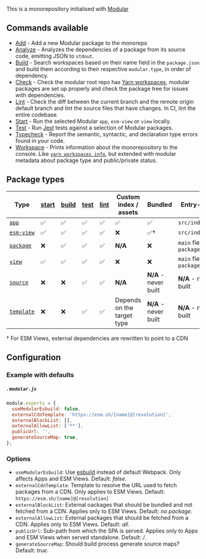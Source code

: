 This is a monorepository initialised with [Modular](https://modular.js.org/)

## Commands available

- [Add](https://modular.js.org/commands/add/) - Add a new Modular package to the
  monorepo
- [Analyze](https://modular.js.org/commands/analyze/) - Analyzes the
  dependencies of a package from its source code, emitting JSON to `stdout`.
- [Build](https://modular.js.org/commands/build/) - Search workspaces based on
  their name field in the `package.json` and build them according to their
  respective `modular.type`, in order of dependency.
- [Check](https://modular.js.org/commands/check/) - Check the modular root repo
  has [Yarn workspaces](https://classic.yarnpkg.com/lang/en/docs/workspaces/),
  modular packages are set up properly and check the package tree for issues
  with dependencies.
- [Lint](https://modular.js.org/commands/lint/) - Check the diff between the
  current branch and the remote origin default branch and lint the source files
  that have changes. In CI, lint the entire codebase.
- [Start](https://modular.js.org/commands/start/) - Run the selected Modular
  `app`, `esm-view` or `view` locally.
- [Test](https://modular.js.org/commands/test/) - Run [Jest](https://jestjs.io/)
  tests against a selection of Modular packages.
- [Typecheck](https://modular.js.org/commands/typecheck/) - Report the semantic,
  syntactic, and declaration type errors found in your code.
- [Workspace](https://modular.js.org/commands/workspace/) - Prints information
  about the monorepository to the console. Like
  [`yarn workspaces info`](https://classic.yarnpkg.com/lang/en/docs/cli/workspaces/#toc-yarn-workspaces-info),
  but extended with modular metadata about package type and public/private
  status.

## Package types

| Type                                                           | [start](https://modular.js.org/commands/start/) | [build](https://modular.js.org/commands/build/) | [test](https://modular.js.org/commands/test/) | [lint](https://modular.js.org/commands/lint/) | Custom index / assets      | Bundled               | Entry-point                    |
| -------------------------------------------------------------- | ----------------------------------------------- | ----------------------------------------------- | --------------------------------------------- | --------------------------------------------- | -------------------------- | --------------------- | ------------------------------ |
| [`app`](https://modular.js.org/package-types/app.md)           | ✅                                              | ✅                                              | ✅                                            | ✅                                            | ✅                         | ✅                    | `src/index.tsx`                |
| [`esm-view`](https://modular.js.org/package-types/esm-view.md) | ✅                                              | ✅                                              | ✅                                            | ✅                                            | ❌                         | ✅†                   | `src/index.tsx`                |
| [`package`](https://modular.js.org/package-types/package.md)   | ❌                                              | ✅                                              | ✅                                            | ✅                                            | **N/A**                    | ❌                    | `main` field of `package.json` |
| [`view`](https://modular.js.org/package-types/view.md)         | ✅                                              | ✅                                              | ✅                                            | ✅                                            | ❌                         | ❌                    | `main` field of `package.json` |
| [`source`](https://modular.js.org/package-types/source.md)     | ❌                                              | ❌                                              | ✅                                            | ✅                                            | **N/A**                    | **N/A** - never built | **N/A** - never built          |
| [`template`](https://modular.js.org/package-types/template.md) | ❌                                              | ❌                                              | ✅                                            | ✅                                            | Depends on the target type | **N/A** - never built | **N/A** - never built          |

† For ESM Views, external dependencies are rewritten to point to a CDN

## Configuration

### Example with defaults

##### `.modular.js`

```js
module.exports = {
  useModularEsbuild: false,
  externalCdnTemplate: 'https://esm.sh/[name]@[resolution]',
  externalBlockList: [],
  externalAllowList: ['**'],
  publicUrl: '',
  generateSourceMap: true,
};
```

### Options

- `useModularEsbuild`: Use [esbuild](https://esbuild.github.io/) instead of
  default Webpack. Only affects Apps and ESM Views. Default: _false_.
- `externalCdnTemplate`: Template to resolve the URL used to fetch packages from
  a CDN. Only applies to ESM Views. Default:
  `https://esm.sh/[name]@[resolution]`
- `externalBlockList`: External oackages that should be bundled and not fetched
  from a CDN. Applies only to ESM Views. Default: _no package_.
- `externalAllowList`: External packages that should be fetched from a CDN.
  Applies only to ESM Views. Default: _all_.
- `publicUrl`: Sub-path from which the SPA is served. Applies only to Apps and
  ESM Views when served standalone. Default: _/_.
- `generateSourceMap`: Should build process generate source maps? Default:
  _true_.
